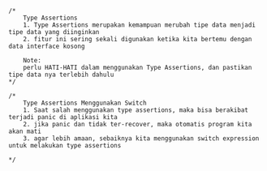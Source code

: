 	/*
		Type Assertions
		1. Type Assertions merupakan kemampuan merubah tipe data menjadi tipe data yang diinginkan
		2. fitur ini sering sekali digunakan ketika kita bertemu dengan data interface kosong

		Note:
		perlu HATI-HATI dalam menggunakan Type Assertions, dan pastikan tipe data nya terlebih dahulu
	*/

    /*
		Type Assertions Menggunakan Switch
		1. Saat salah menggunakan type assertions, maka bisa berakibat terjadi panic di aplikasi kita
		2. jika panic dan tidak ter-recover, maka otomatis program kita akan mati
		3. agar lebih amaan, sebaiknya kita menggunakan switch expression untuk melakukan type assertions

	*/